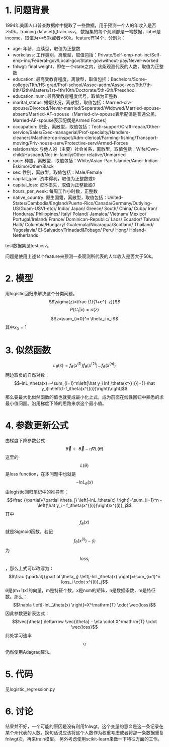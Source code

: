 # 1. 问题背景
1994年美国人口普查数据库中提取了一些数据，用于预测一个人的年收入是否>50k，training dataset见train.csv。
数据集的每个观测都是一笔数据，label是income，取值为<=50k或者>50k。feature有14个，分别为：
* age: 年龄，连续型，取值为正整数
* workclass: 工作类别，离散型，取值包括：Private/Self-emp-not-inc/Self-emp-inc/Federal-gov/Local-gov/State-gov/without-pay/Never-worked
* fnlwgt: final weight，即在一个state之内，该条观测代表的人数，取值为正整数
* education: 最高受教育程度，离散型，取值包括：Bachelors/Some-college/11th/HS-grad/Prof-school/Assoc-acdm/Assoc-voc/9th/7th-8th/12th/Masters/1st-4th/10th/Doctorate/5th-6th/Preschool
* education_num: 最高受教育程度代号，取值为正整数
* marital_status: 婚姻状况，离散型，取值包括：Married-civ-spouse/Divorced/Never-married/Separated/Widowed/Married-spouse-absent/Married-AF-spouse（Married-civ-spouse表示配偶是普通公民，Married-AF-spouse表示配偶是Armed Forces）
* occupation: 职业，离散型，取值包括：Tech-support/Craft-repair/Other-service/Sales/Exec-managerial/Prof-specialty/Handlers-cleaners/Machine-op-inspct/Adm-clerical/Farming-fishing/Transport-moving/Priv-house-serv/Protective-serv/Armed-Forces
* relationship: 与他人的（主要）社会关系，离散型，取值包括：Wife/Own-child/Husband/Not-in-family/Other-relative/Unmarried
* race: 种族，离散型，取值包括：White/Asian-Pac-Islander/Amer-Indian-Eskimo/Other/Black
* sex: 性别，离散型，取值包括：Male/Female
* capital_gain: 资本得利，取值为正整数或0
* capital_loss: 资本损失，取值为正整数或0
* hours_per_week: 每周工作小时数，正整数
* native_country: 原生国籍，离散型，取值包括：United-States/Cambodia/England/Puerto-Rico/Canada/Germany/Outlying-US(Guam-USVI-etc)/ India/ Japan/ Greece/ South/ China/ Cuba/ Iran/
Honduras/ Philippines/ Italy/ Poland/ Jamaica/ Vietnam/ Mexico/ Portugal/Ireland/ France/ Dominican-Republic/ Laos/ Ecuador/ Taiwan/ Haiti/ Columbia/Hungary/ Guatemala/Nicaragua/Scotland/ Thailand/ Yugoslavia/ El-Salvador/Trinadad&Tobago/ Peru/ Hong/ Holand-Netherlands

test数据集见test.csv。

问题是使用上述14个feature来预测一条观测所代表的人年收入是否大于50k。
# 2. 模型
用logistic回归来解决这个分类问题。
$$\sigma(z)=\frac {1}{1+e^{-z}}$$
$$P(C_1|x)=\sigma(z)$$
$$z=\sum_{i=0}^n \theta_i x_i$$
其中$x_0=1$
# 3. 似然函数
$$L_\theta(x) = f_\theta(x^{(1)})f_\theta(x^{(2)})\ldots f_\theta(x^{(n)})$$
两边取负的自然对数：
$$-lnL_\theta(x)=-\sum_{i=1}^n\left[\hat y_i lnf_\theta(x^{(i)})+(1-\hat y_i)ln\left(1-f_\theta(x^{(i)})\right)\right]$$
那么要最大化似然函数的值也就变成最小化上式，成为前面在线性回归中熟悉的求最小值问题。沿用梯度下降的思路来求这个最小值。
# 4. 参数更新公式
由梯度下降参数公式
$$\vec{\theta} \leftarrow \vec{\theta} - \eta \nabla L(\theta)$$
这里的
$$L(\theta)$$
是loss function，在本问题中也就是
$$-lnL_\theta(x)$$
由logistic回归笔记中的推导有：
$$\frac {\partial}{\partial \theta_j} \left[-lnL_\theta(x) \right]=\sum_{i=1}^n -\left(\hat y_i - f_\theta(x^{(i)})\right)x^{(i)}_j$$
其中$$f_\theta(x)$$
就是Sigmoid函数。若记$$f_\theta(x^{(i)})-\hat y_i$$为$$loss_i$$，那么上式可以改写为：
$$\frac {\partial}{\partial \theta_j} \left[-lnL_\theta(x) \right]=\sum_{i=1}^n loss_i \cdot x^{(i)}_j$$
$\theta$是(m+1)x1的向量，m是特征个数。x是nxm的矩阵，n是数据条数，m是特征数。那么：
$$\nabla \left[-lnL_\theta(x) \right]=X^\mathrm{T} \cdot \vec{loss}$$
因此参数更新表达式：
$$\vec{\theta} \leftarrow \vec{\theta} - \eta \cdot X^\mathrm{T} \cdot \vec{loss}$$
此处学习速率
$$\eta$$仍然使用Adagrad算法。
# 5. 代码
见logistic_regression.py
# 6. 讨论
结果并不好，一个可能的原因是没有利用fnlwgt。这个变量的意义是这一条记录在某个州代表的人数。换句话说应该将这个人数作为权重考虑或者将那一条数据重复fnlwgt次，再来train模型。
另外考虑使用scikit-learn来做一下特征方面的工作。






